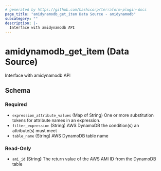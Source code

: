 ```yaml
---
# generated by https://github.com/hashicorp/terraform-plugin-docs
page_title: "amidynamodb_get_item Data Source - amidynamodb"
subcategory: ""
description: |-
  Interface with amidynamodb API
---
```


# amidynamodb_get_item (Data Source)

Interface with amidynamodb API



<!-- schema generated by tfplugindocs -->
## Schema

### Required

- `expression_attribute_values` (Map of String) One or more substitution tokens for attribute names in an expression.
- `filter_expression` (String) AWS DynamoDB the condition(s) an attribute(s) must meet
- `table_name` (String) AWS DynamoDB table name

### Read-Only

- `ami_id` (String) The return value of the AWS AMI ID from the DynamoDB table


